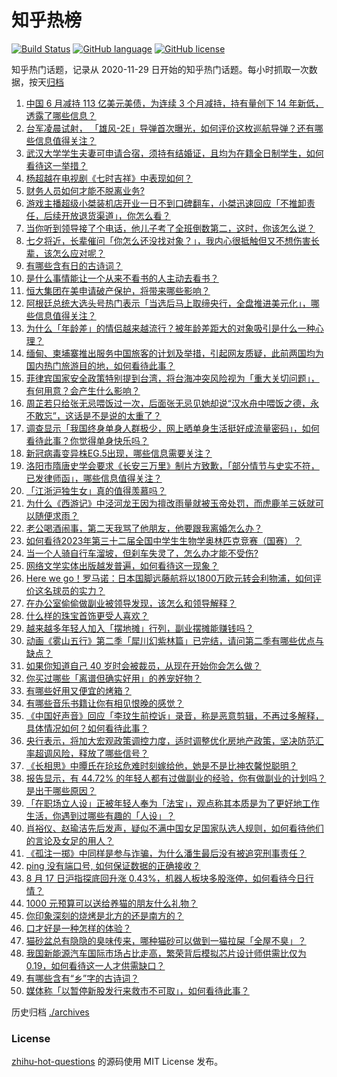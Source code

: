 # 知乎热榜
[![Build Status](https://github.com/ToWeLong/zhihu-hot-questions/workflows/CI/badge.svg)](https://github.com/ToWeLong/zhihu-hot-questions/actions)
[![GitHub language](https://img.shields.io/badge/language-golang-orange.svg)](https://golang.org/)
[![GitHub license](https://img.shields.io/github/license/ToWeLong/zhihu-hot-questions)](https://github.com/ToWeLong/zhihu-hot-questions/blob/main/LICENSE)

知乎热门话题，记录从 2020-11-29 日开始的知乎热门话题。每小时抓取一次数据，按天[归档](./archives)

<!-- BEGIN -->

1. [中国 6 月减持 113 亿美元美债，为连续 3 个月减持，持有量创下 14 年新低，透露了哪些信息？](https://www.zhihu.com/question/617754127)
1. [台军凌晨试射， 「雄风-2E」导弹首次曝光，如何评价这枚巡航导弹？还有哪些信息值得关注？](https://www.zhihu.com/question/617746165)
1. [武汉大学学生夫妻可申请合宿，须持有结婚证，且均为在籍全日制学生，如何看待这一举措？](https://www.zhihu.com/question/617826193)
1. [杨超越在电视剧《七时吉祥》中表现如何？](https://www.zhihu.com/question/616651867)
1. [财务人员如何才能不脱离业务?](https://www.zhihu.com/question/579650869)
1. [游戏主播超级小桀装机店开业一日不到口碑翻车，小桀迅速回应「不推卸责任，后续开放退货渠道」，你怎么看？](https://www.zhihu.com/question/617744976)
1. [当你听到领导接了个电话，他儿子考了全班倒数第二，这时，你该怎么说？](https://www.zhihu.com/question/617182563)
1. [七夕将近，长辈催问「你怎么还没找对象？」，我内心很抵触但又不想伤害长辈，该怎么应对呢？](https://www.zhihu.com/question/617745773)
1. [有哪些含有日的古诗词？](https://www.zhihu.com/question/617720379)
1. [是什么事情能让一个从来不看书的人主动去看书？](https://www.zhihu.com/question/617556944)
1. [恒大集团在美申请破产保护，将带来哪些影响？](https://www.zhihu.com/question/617897497)
1. [阿根廷总统大选头号热门表示「当选后马上取缔央行，全盘推进美元化」，哪些信息值得关注？](https://www.zhihu.com/question/617726956)
1. [为什么「年龄差」的情侣越来越流行？被年龄差距大的对象吸引是什么一种心理？](https://www.zhihu.com/question/617207013)
1. [缅甸、柬埔寨推出服务中国旅客的计划及举措，引起网友质疑，此前两国均为国内热门旅游目的地，如何看待此事？](https://www.zhihu.com/question/616779169)
1. [菲律宾国家安全政策特别提到台湾，将台海冲突风险视为「重大关切问题」，有何用意？会产生什么影响？](https://www.zhihu.com/question/617710974)
1. [周芷若只给张无忌喂饭过一次，后面张无忌见她却说“汉水舟中喂饭之德，永不敢忘”，这话是不是说的太重了？](https://www.zhihu.com/question/576349950)
1. [调查显示「我国终身单身人群极少，网上晒单身生活挺好成流量密码」，如何看待此事？你觉得单身快乐吗？](https://www.zhihu.com/question/617714765)
1. [新冠病毒变异株EG.5出现，哪些信息需要关注？](https://www.zhihu.com/question/617087806)
1. [洛阳市隋唐史学会要求《长安三万里》制片方致歉，「部分情节与史实不符，已发律师函」，哪些信息值得关注？](https://www.zhihu.com/question/617724743)
1. [「江浙沪独生女」真的值得羡慕吗？](https://www.zhihu.com/question/617107298)
1. [为什么《西游记》中泾河龙王因为擅改雨量就被玉帝处罚，而虎鹿羊三妖就可以随便求雨？](https://www.zhihu.com/question/501838650)
1. [老公喝酒闹事，第二天我骂了他朋友，他要跟我离婚怎么办？](https://www.zhihu.com/question/617360475)
1. [如何看待2023年第三十二届全国中学生生物学奥林匹克竞赛（国赛）？](https://www.zhihu.com/question/616806244)
1. [当一个人骑自行车溜坡，但刹车失灵了，怎么办才能不受伤?](https://www.zhihu.com/question/615199658)
1. [网络文学实体出版越发普遍，如何看待这一现象？](https://www.zhihu.com/question/617613978)
1. [Here we go！罗马诺：日本国脚远藤航将以1800万欧元转会利物浦，如何评价这名球员的实力？](https://www.zhihu.com/question/617707816)
1. [在办公室偷偷做副业被领导发现，该怎么和领导解释？](https://www.zhihu.com/question/617182547)
1. [什么样的珠宝首饰更受人喜欢？](https://www.zhihu.com/question/614044123)
1. [越来越多年轻人加入「摆地摊」行列，副业摆摊能赚钱吗？](https://www.zhihu.com/question/617458819)
1. [动画《雾山五行》第二季「犀川幻紫林篇」已完结，请问第二季有哪些优点与缺点？](https://www.zhihu.com/question/617657745)
1. [如果你知道自己 40 岁时会被裁员，从现在开始你会怎么做？](https://www.zhihu.com/question/616762792)
1. [你买过哪些「离谱但确实好用」的养宠好物？](https://www.zhihu.com/question/614474880)
1. [有哪些好用又便宜的烤箱？](https://www.zhihu.com/question/60143296)
1. [有哪些音乐书籍让你有相见恨晚的感觉？](https://www.zhihu.com/question/55519993)
1. [《中国好声音》回应「李玟生前控诉」录音，称是恶意剪辑，不再过多解释，具体情况如何？如何看待此事？](https://www.zhihu.com/question/617867857)
1. [央行表示，将加大宏观政策调控力度，适时调整优化房地产政策，坚决防范汇率超调风险，释放了哪些信号？](https://www.zhihu.com/question/617783248)
1. [《长相思》中曋氏在玱玹危难时刻嫁给他，她是不是比神农馨悦聪明？](https://www.zhihu.com/question/617575467)
1. [报告显示，有 44.72% 的年轻人都有过做副业的经验，你有做副业的计划吗？是出于哪些原因？](https://www.zhihu.com/question/613870148)
1. [「在职场立人设」正被年轻人奉为「法宝」，观点称其本质是为了更好地工作生活，你遇到过哪些有趣的「人设」？](https://www.zhihu.com/question/617741000)
1. [肖裕仪、赵瑜洁先后发声，疑似不满中国女足国家队选人规则，如何看待他们的言论及女足的用人？](https://www.zhihu.com/question/617752508)
1. [《孤注一掷》中同样是参与诈骗，为什么潘生最后没有被追究刑事责任？](https://www.zhihu.com/question/616200690)
1. [ping 没有端口号, 如何保证数据的正确接收？](https://www.zhihu.com/question/608100461)
1. [8 月 17 日沪指探底回升涨 0.43%，机器人板块多股涨停，如何看待今日行情？](https://www.zhihu.com/question/617719343)
1. [1000 元预算可以送给养猫的朋友什么礼物？](https://www.zhihu.com/question/614474777)
1. [你印象深刻的烧烤是北方的还是南方的？](https://www.zhihu.com/question/617734022)
1. [口才好是一种怎样的体验？](https://www.zhihu.com/question/27678021)
1. [猫砂盆总有隐隐的臭味传来，哪种猫砂可以做到一猫拉屎「全屋不臭」？](https://www.zhihu.com/question/614467626)
1. [我国新能源汽车国际市场占比走高，繁荣背后模拟芯片设计师供需比仅为 0.19，如何看待这一人才供需缺口？](https://www.zhihu.com/question/617580185)
1. [有哪些含有“乡”字的古诗词？](https://www.zhihu.com/question/617712030)
1. [媒体称「以暂停新股发行来救市不可取」，如何看待此事？](https://www.zhihu.com/question/617709198)

<!-- END -->

历史归档 [./archives](./archives)


### License
[zhihu-hot-questions](https://github.com/towelong/zhihu-hot-questions) 的源码使用 MIT License 发布。